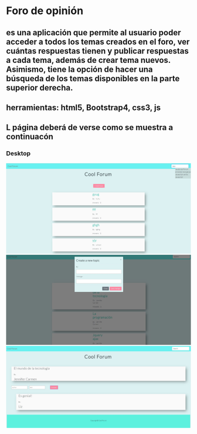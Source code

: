 # Foro de opinión

## es una aplicación que permite al usuario poder acceder a todos los temas creados en el foro, ver cuántas respuestas tienen y publicar respuestas a cada tema, además de crear tema nuevos. Asimismo, tiene la opción de hacer una búsqueda de los temas disponibles en la parte superior derecha.

## herramientas: html5, Bootstrap4, css3, js


## L página deberá de verse como se muestra a continuacón
### Desktop
![Desktop](assets/docs/foro-opinion.jpg)
![Desktop](assets/docs/foro-opinion1.JPG)
![Desktop](assets/docs/foro-opinion2.JPG)
